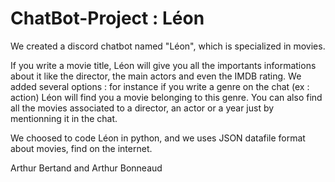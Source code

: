 # ChatBot-Project : Léon

We created a discord chatbot named "Léon", which is specialized in movies.

If you write a movie title, Léon will give you all the importants informations about it like the director, the main actors and even the IMDB rating.
We added several options : for instance if you write a genre on the chat (ex : action) Léon will find you a movie belonging to this genre. You can 
also find all the movies associated to a director, an actor or a year just by mentionning it in the chat.

We choosed to code Léon in python, and we uses JSON datafile format about movies, find on the internet.

Arthur Bertand and Arthur Bonneaud
